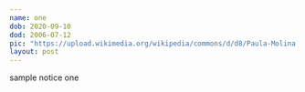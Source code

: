 ```yaml
---
name: one
dob: 2020-09-10
dod: 2006-07-12
pic: "https://upload.wikimedia.org/wikipedia/commons/d/d8/Paula-Molina.jpg"
layout: post
---
```

sample notice one